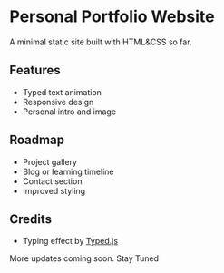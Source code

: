 # Personal Portfolio Website

A minimal static site built with HTML&CSS so far.

## Features

- Typed text animation
- Responsive design
- Personal intro and image

## Roadmap

- Project gallery
- Blog or learning timeline
- Contact section
- Improved styling

## Credits

- Typing effect by [Typed.js](https://github.com/mattboldt/typed.js)

More updates coming soon. Stay Tuned
